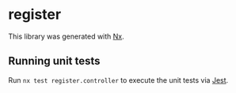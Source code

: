 # register

This library was generated with [Nx](https://nx.dev).

## Running unit tests

Run `nx test register.controller` to execute the unit tests via [Jest](https://jestjs.io).
